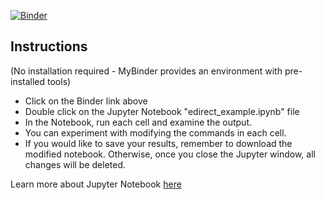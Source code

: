 [![Binder](https://mybinder.org/badge_logo.svg)](https://mybinder.org/v2/gh/stevetsa/ncbi-edirect/HEAD)

## Instructions
(No installation required - MyBinder provides an environment with pre-installed tools)

- Click on the Binder link above
- Double click on the Jupyter Notebook "edirect_example.ipynb" file
- In the Notebook, run each cell and examine the output.
- You can experiment with modifying the commands in each cell.
- If you would like to save your results, remember to download the modified notebook. Otherwise, once you close the Jupyter window, all changes will be deleted.

Learn more about Jupyter Notebook [here](https://docs.jupyter.org/en/latest/)
